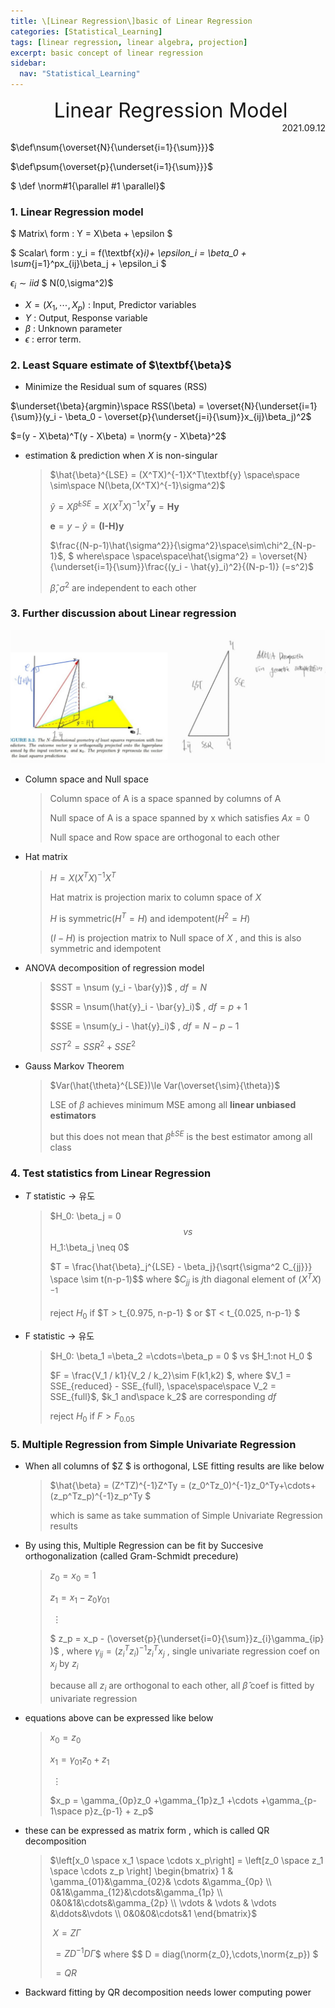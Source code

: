 ```yaml
---
title: \[Linear Regression\]basic of Linear Regression
categories: [Statistical_Learning]
tags: [linear regression, linear algebra, projection]
excerpt: basic concept of linear regression
sidebar:
  nav: "Statistical_Learning"
---
```


<div style="text-align: center"><font size = '6em'> Linear Regression Model</font></div>



  <div style="text-align: right"> 2021.09.12 </div>

$\def\nsum{\overset{N}{\underset{i=1}{\sum}}}$

$\def\psum{\overset{p}{\underset{i=1}{\sum}}}$

$ \def \norm#1{\parallel #1 \parallel}$

### 1. Linear Regression model

$ Matrix\ form :  Y = X\beta + \epsilon $	

$ Scalar\ form :  y_i = f(\textbf{x}_i)+ \epsilon_i = \beta_0 + \sum_{j=1}^px_{ij}\beta_j + \epsilon_i $

$\epsilon_i \sim iid$  $ N(0,\sigma^2)$



-  $X = (X_1, \cdots , X_p)$ : Input, Predictor variables
-  $Y$ : Output, Response variable
-  $\beta$  : Unknown parameter
-  $\epsilon$  : error term.  

### 2. Least Square estimate of $\textbf{\beta}$ 

- Minimize the Residual sum of squares (RSS)

$\underset{\beta}{argmin}\space RSS(\beta) = \overset{N}{\underset{i=1}{\sum}}(y_i - \beta_0 - \overset{p}{\underset{j=i}{\sum}}x_{ij}\beta_j)^2$

$=(y - X\beta)^T(y - X\beta) = \norm{y - X\beta}^2$

- estimation & prediction when $X$ is  non-singular

  > $\hat{\beta}^{LSE} = (X^TX)^{-1}X^T\textbf{y}  \space\space \sim\space N(\beta,(X^TX)^{-1}\sigma^2)$ 
  >
  > $\hat{y}= X\hat{\beta}^{LSE} =X(X^TX)^{-1}X^T\textbf{y} = \textbf{Hy}$
  >
  > $\textbf{e} = y-\hat{y} = \textbf{(I-H)y}$
  >
  > $\frac{(N-p-1)\hat{\sigma^2}}{\sigma^2}\space\sim\chi^2_{N-p-1}$, $ where\space \space\space\hat{\sigma^2} = \overset{N}{\underset{i=1}{\sum}}\frac{(y_i - \hat{y}_i)^2}{(N-p-1)}  (=s^2)$
  >
  > $\hat{\beta}, \sigma^2$ are independent to each other
  
  

### 3. Further discussion about Linear regression

![figure1](/assets/img/posts/2021-09-26/figure1.jpeg)

- Column space and Null space

  > Column space of A is a space spanned by columns of A
  >
  > Null space of A is a space spanned by x which satisfies $Ax = 0$
  >
  > Null space and Row space are orthogonal to each other 

- Hat matrix

  > $H = X(X^TX)^{-1}X^T$ 
  >
  > Hat matrix is projection marix to column space of $X$ 
  >
  > $H$ is symmetric($H^T = H$) and idempotent($H^2 = H$)
  >
  > $(I-H)$ is projection matrix to Null space of $X$ , and this is also symmetric and idempotent

- ANOVA decomposition of regression model

  > $SST = \nsum (y_i - \bar{y})$ , $df = N$
  >
  > $SSR = \nsum(\hat{y}_i - \bar{y}_i)$ , $df = p+1$
  >
  > $SSE = \nsum(y_i - \hat{y}_i)$ , $df = N-p-1$
  >
  > $SST^2 = SSR^2 + SSE^2$

- Gauss Markov Theorem

  > $Var(\hat{\theta}^{LSE})\le Var(\overset{\sim}{\theta})$
  >
  > LSE of $\beta$ achieves minimum MSE among all **linear unbiased estimators**
  >
  > but this does not mean that $\hat{\beta}^{LSE}$ is the best estimator among all class

### 4. Test statistics from Linear Regression

- $T$ statistic -> 유도

  > $H_0: \beta_j = 0 $$  vs $$H_1:\beta_j \neq 0$
  >
  > $T = \frac{\hat{\beta}_j^{LSE} - \beta_j}{\sqrt{\sigma^2 C_{jj}}} \space \sim t(n-p-1)$$ where $$C_{jj}$ is $j$th diagonal element of $(X^TX)^{-1}$
  >
  > reject $H_0$ if $T > t_{0.975, n-p-1} $ or  $T < t_{0.025, n-p-1} $

- F statistic -> 유도

  > $H_0: \beta_1 =\beta_2 =\cdots=\beta_p = 0 $  vs $H_1:not H_0 $
  >
  > $F = \frac{V_1 / k1}{V_2 / k_2}\sim F(k1,k2) $, where $V_1 = SSE_{reduced} - SSE_{full}, \space\space\space V_2 = SSE_{full}$, $k_1 and\space k_2$ are corresponding  $df$
  >
  > reject $H_0$ if $F > F_{0.05}$



### 5. Multiple Regression from Simple Univariate Regression

- When all columns of $Z $ is orthogonal, LSE fitting results are like below

  > $\hat{\beta} = (Z^TZ)^{-1}Z^Ty = (z_0^Tz_0)^{-1}z_0^Ty+\cdots+(z_p^Tz_p)^{-1}z_p^Ty $
  >
  > which is same as take summation of Simple Univariate Regression results

- By using this, Multiple Regression can be fit by Succesive orthogonalization (called Gram-Schmidt precedure)

  > $z_0 = x_0 = 1$
  >
  > $z_1 = x_1 -z_0\gamma_{01}$ 
  >
  > ​      $\vdots$
  >
  > $ z_p = x_p - (\overset{p}{\underset{i=0}{\sum}}z_{i}\gamma_{ip} )$ ,  where $\gamma_{ij} = (z_i^Tz_i)^{-1}z_i^Tx_j$ , single univariate regression coef on $x_j$ by $z_i$
  >
  > because all $z_i$  are orthogonal to each other, all $\hat{\beta}$ coef is fitted by univariate regression

- equations above can be expressed like below

  > $x_0 = z_0$
  >
  > $x_1 = \gamma_{01}z_0 + z_1$
  >
  > ​      $\vdots$
  >
  > $x_p = \gamma_{0p}z_0 +\gamma_{1p}z_1 +\cdots +\gamma_{p-1\space p}z_{p-1} +  z_p$

- these can be expressed as matrix form , which is called QR decomposition

  > $\left[x_0 \space x_1 \space \cdots x_p\right] = \left[z_0 \space z_1 \space \cdots z_p \right] \begin{bmatrix} 1 & \gamma_{01}&\gamma_{02}& \cdots &\gamma_{0p} \\ 0&1&\gamma_{12}&\cdots&\gamma_{1p} \\ 0&0&1&\cdots&\gamma_{2p} \\ \vdots & \vdots & \vdots &\ddots&\vdots  \\ 0&0&0&\cdots&1 \end{bmatrix}$
  >
  > ​                    $X= Z\Gamma$
  >
  > ​                         $= ZD^{-1}D\Gamma$$       where $$ D = diag(\norm{z_0},\cdots,\norm{z_p}) $
  >
  > ​                         $=QR$

-  Backward fitting by QR decomposition needs lower computing power

